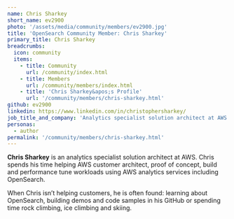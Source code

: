 ```yaml
---
name: Chris Sharkey
short_name: ev2900
photo: '/assets/media/community/members/ev2900.jpg'
title: 'OpenSearch Community Member: Chris Sharkey'
primary_title: Chris Sharkey
breadcrumbs:
  icon: community
  items:
    - title: Community
      url: /community/index.html
    - title: Members
      url: /community/members/index.html
    - title: 'Chris Sharkey&apos;s Profile'
      url: '/community/members/chris-sharkey.html'
github: ev2900
linkedin: https://www.linkedin.com/in/christophersharkey/
job_title_and_company: 'Analytics specialist solution architect at AWS'
personas:
  - author
permalink: '/community/members/chris-sharkey.html'
---
```


**Chris Sharkey** is an analytics specialist solution architect at AWS. Chris spends his time helping AWS customer architect, proof of concept, build and performance tune workloads using AWS analytics services including OpenSearch.

When Chris isn’t helping customers, he is often found: learning about OpenSearch, building demos and code samples in his GitHub or spending time rock climbing, ice climbing and skiing.